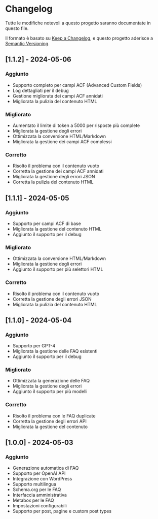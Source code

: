 # Changelog

Tutte le modifiche notevoli a questo progetto saranno documentate in questo file.

Il formato è basato su [Keep a Changelog](https://keepachangelog.com/en/1.0.0/),
e questo progetto aderisce a [Semantic Versioning](https://semver.org/spec/v2.0.0.html).

## [1.1.2] - 2024-05-06

### Aggiunto
- Supporto completo per campi ACF (Advanced Custom Fields)
- Log dettagliati per il debug
- Gestione migliorata dei campi ACF annidati
- Migliorata la pulizia del contenuto HTML

### Migliorato
- Aumentato il limite di token a 5000 per risposte più complete
- Migliorata la gestione degli errori
- Ottimizzata la conversione HTML/Markdown
- Migliorata la gestione dei campi ACF complessi

### Corretto
- Risolto il problema con il contenuto vuoto
- Corretta la gestione dei campi ACF annidati
- Migliorata la gestione degli errori JSON
- Corretta la pulizia del contenuto HTML

## [1.1.1] - 2024-05-05

### Aggiunto
- Supporto per campi ACF di base
- Migliorata la gestione del contenuto HTML
- Aggiunto il supporto per il debug

### Migliorato
- Ottimizzata la conversione HTML/Markdown
- Migliorata la gestione degli errori
- Aggiunto il supporto per più selettori HTML

### Corretto
- Risolto il problema con il contenuto vuoto
- Corretta la gestione degli errori JSON
- Migliorata la pulizia del contenuto HTML

## [1.1.0] - 2024-05-04

### Aggiunto
- Supporto per GPT-4
- Migliorata la gestione delle FAQ esistenti
- Aggiunto il supporto per il debug

### Migliorato
- Ottimizzata la generazione delle FAQ
- Migliorata la gestione degli errori
- Aggiunto il supporto per più modelli

### Corretto
- Risolto il problema con le FAQ duplicate
- Corretta la gestione degli errori API
- Migliorata la gestione del contenuto

## [1.0.0] - 2024-05-03

### Aggiunto
- Generazione automatica di FAQ
- Supporto per OpenAI API
- Integrazione con WordPress
- Supporto multilingua
- Schema.org per le FAQ
- Interfaccia amministrativa
- Metabox per le FAQ
- Impostazioni configurabili
- Supporto per post, pagine e custom post types 